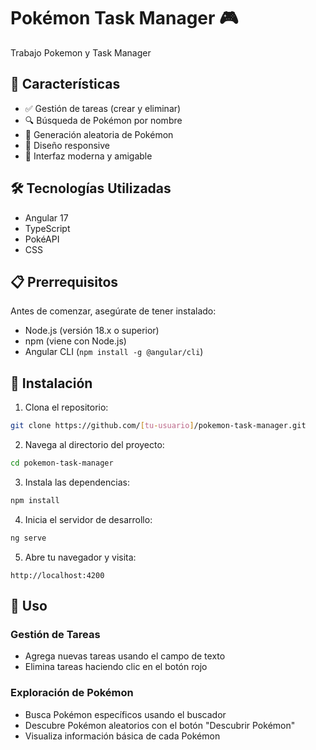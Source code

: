 # Pokémon Task Manager 🎮

Trabajo Pokemon y Task Manager

## 🌟 Características

- ✅ Gestión de tareas (crear y eliminar)
- 🔍 Búsqueda de Pokémon por nombre
- 🎲 Generación aleatoria de Pokémon
- 📱 Diseño responsive
- 🎨 Interfaz moderna y amigable

## 🛠️ Tecnologías Utilizadas

- Angular 17
- TypeScript
- PokéAPI
- CSS 


## 📋 Prerrequisitos

Antes de comenzar, asegúrate de tener instalado:

- Node.js (versión 18.x o superior)
- npm (viene con Node.js)
- Angular CLI (`npm install -g @angular/cli`)

## 🚀 Instalación

1. Clona el repositorio:
```bash
git clone https://github.com/[tu-usuario]/pokemon-task-manager.git
```

2. Navega al directorio del proyecto:
```bash
cd pokemon-task-manager
```

3. Instala las dependencias:
```bash
npm install
```

4. Inicia el servidor de desarrollo:
```bash
ng serve
```

5. Abre tu navegador y visita:
```
http://localhost:4200
```

## 📖 Uso

### Gestión de Tareas
- Agrega nuevas tareas usando el campo de texto
- Elimina tareas haciendo clic en el botón rojo

### Exploración de Pokémon
- Busca Pokémon específicos usando el buscador
- Descubre Pokémon aleatorios con el botón "Descubrir Pokémon"
- Visualiza información básica de cada Pokémon
